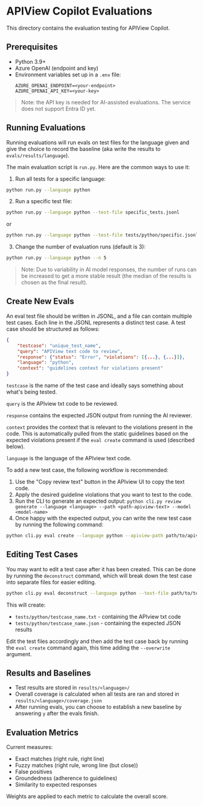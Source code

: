 # APIView Copilot Evaluations

This directory contains the evaluation testing for APIView Copilot.

## Prerequisites

- Python 3.9+
- Azure OpenAI (endpoint and key)
- Environment variables set up in a `.env` file:
  ```
  AZURE_OPENAI_ENDPOINT=<your-endpoint>
  AZURE_OPENAI_API_KEY=<your-key>
  ```

> Note: the API key is needed for AI-assisted evaluations. The service does not support Entra ID yet.

## Running Evaluations

Running evaluations will run evals on test files for the language given and give the choice to record the baseline (aka write the results to `evals/results/language`). 

The main evaluation script is `run.py`. Here are the common ways to use it:

1. Run all tests for a specific language:
```bash
python run.py --language python
```

2. Run a specific test file:
```bash
python run.py --language python --test-file specific_tests.jsonl
```

or 

```bash
python run.py --language python --test-file tests/python/specific.jsonl
```

3. Change the number of evaluation runs (default is 3):
```bash
python run.py --language python --n 5
```

> Note: Due to variability in AI model responses, the number of runs can be increased to get a more stable result (the median of the results is chosen as the final result).


## Create New Evals

An eval test file should be written in JSONL, and a file can contain multiple test cases. Each line in the JSONL represents a distinct test case. A test case should be structured as follows:

```json
{
    "testcase": "unique_test_name",
    "query": "APIView text code to review",
    "response": {"status": "Error", "violations": [{...}, {...}]},
    "language": "python",
    "context": "guidelines context for violations present"
}
```

`testcase` is the name of the test case and ideally says something about what's being tested.

`query` is the APIview txt code to be reviewed.

`response` contains the expected JSON output from running the AI reviewer.

`context` provides the context that is relevant to the violations present in the code. This is automatically pulled from the static guidelines based on the expected violations present if the `eval create` command is used (described below).

`language` is the language of the APIview text code.

To add a new test case, the following workflow is recommended:

1. Use the "Copy review text" button in the APIview UI to copy the text code.
2. Apply the desired guideline violations that you want to test to the code.
3. Run the CLI to generate an expected output: `python cli.py review generate --language <language> --path <path-apiview-text> --model <model-name>`
4. Once happy with the expected output, you can write the new test case by running the following command:

```bash
python cli.py eval create --language python --apiview-path path/to/apiview.txt --expected-path path/to/expected.json --test-file path/to/test.jsonl --name testcase_name
```

## Editing Test Cases

You may want to edit a test case after it has been created. This can be done by running the `deconstruct` command, which will break down the test case into separate files for easier editing.

```bash
python cli.py eval deconstruct --language python --test-file path/to/test.jsonl --test-case testcase_name
```

This will create:
- `tests/python/testcase_name.txt` - containing the APIview txt code
- `tests/python/testcase_name.json` - containing the expected JSON results

Edit the test files accordingly and then add the test case back by running the `eval create` command again, this time adding the `--overwrite` argument.

## Results and Baselines

- Test results are stored in `results/<language>/`
- Overall coverage is calculated when all tests are ran and stored in `results/<language>/coverage.json`
- After running evals, you can choose to establish a new baseline by answering `y` after the evals finish.

## Evaluation Metrics

Current measures:
- Exact matches (right rule, right line)
- Fuzzy matches (right rule, wrong line (but close))
- False positives
- Groundedness (adherence to guidelines)
- Similarity to expected responses

Weights are applied to each metric to calculate the overall score.
